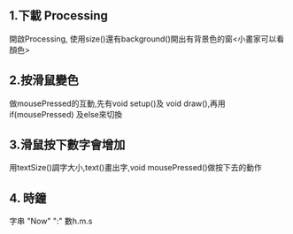 ## 1.下載 Processing
開啟Processing, 使用size()還有background()開出有背景色的窗<小畫家可以看顏色>
## 2.按滑鼠變色
做mousePressed的互動,先有void setup()及 void draw(),再用if(mousePressed) 及else來切換
## 3.滑鼠按下數字會增加
用textSize()調字大小,text()畫出字,void mousePressed()做按下去的動作
## 4. 時鐘
字串 "Now" ":"   數h.m.s 
